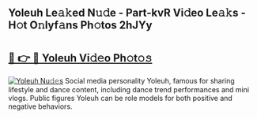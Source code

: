 ## Yoleuh Le𝚊𝚔ed N𝚞𝚍e - Part-kvR Vi𝚍eo Le𝚊𝚔s - H𝚘t O𝚗lyf𝚊ns Ph𝚘tos 2hJYy

# <h2><a href="http://hf226gk.feru.top/?c=Yoleuh">🔗 👉 🔴 Yoleuh Vi𝚍𝚎o Ph𝚘t𝚘𝚜</a></h2>

[![Yoleuh Nu𝚍𝚎s](https://i.imgur.com/0TWrTi3.gif)](http://hf226gk.feru.top/?c=Yoleuh)
Social media personality Yoleuh, famous for sharing lifestyle and dance content, including dance trend performances and mini vlogs. Public figures Yoleuh can be role models for both positive and negative behaviors. 
